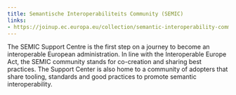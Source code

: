 ```yaml
---
title: Semantische Interoperabiliteits Community (SEMIC)
links:
- https://joinup.ec.europa.eu/collection/semantic-interoperability-community-semic
---
```

The SEMIC Support Centre is the first step on a journey to become an interoperable European administration. In line with the Interoperable Europe Act, the SEMIC community stands for co-creation and sharing best practices. The Support Center is also home to a community of adopters that share tooling, standards and good practices to promote semantic interoperability.  